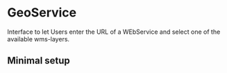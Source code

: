 # GeoService
Interface to let Users enter the URL of a WEbService and select one of the available wms-layers.

## Minimal setup
